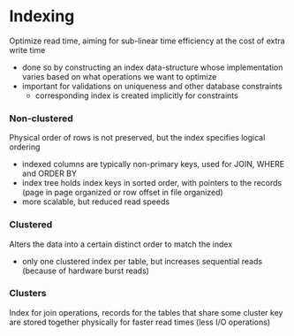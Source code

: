 # Indexing
Optimize read time, aiming for sub-linear time efficiency at the cost of extra write time
- done so by constructing an index data-structure whose implementation varies based on what operations we want to optimize
- important for validations on uniqueness and other database constraints
  - corresponding index is created implicitly for constraints

### Non-clustered
Physical order of rows is not preserved, but the index specifies logical ordering
- indexed columns are typically non-primary keys, used for JOIN, WHERE and ORDER BY
- index tree holds index keys in sorted order, with pointers to the records (page in page organized or row offset in file organized) 
- more scalable, but reduced read speeds

### Clustered
Alters the data into a certain distinct order to match the index
- only one clustered index per table, but increases sequential reads (because of hardware burst reads)

### Clusters
Index for join operations, records for the tables that share some cluster key are stored together physically for faster read times (less I/O operations)
